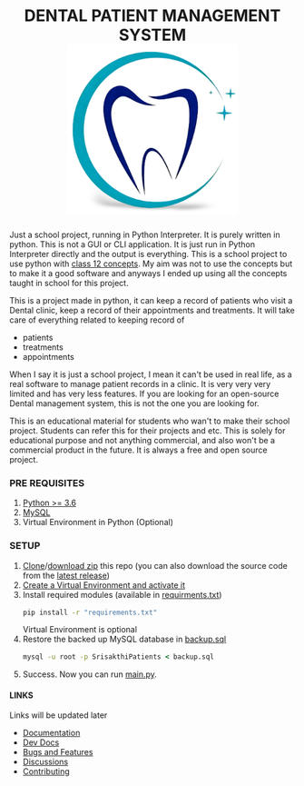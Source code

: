 <h1 align="center">
DENTAL PATIENT MANAGEMENT SYSTEM<br>
<img src="Assets/Teeth-logo.png" width="300">
</h1>


Just a school project, running in Python Interpreter. It is purely written in python. 
This is not a GUI or CLI application. It is just run in Python Interpreter directly 
and the output is everything. This is a school project to use python with [class 12 concepts](https://csstudy.in/sumita-arora-python-class-12-pdf-cs-book/). 
My aim was not to use the concepts but to make it a good software and anyways I 
ended up using all the concepts taught in school for this project.

This is a project made in python, it can keep a record of patients who visit a Dental
clinic, keep a record of their appointments and treatments. It will take care of everything related to keeping record of
- patients
- treatments
- appointments

When I say it is just a school project, I mean it can't be used in real life, as
a real software to manage patient records in a clinic. It is very very very limited
and has very less features. If you are looking for an open-source Dental management
system, this is not the one you are looking for.

This is an educational material for students who wan't to make their school project.
Students can refer this for their projects and etc. This is solely for educational
purpose and not anything commercial, and also won't be a commercial product in the 
future. It is always a free and open source project.

### PRE REQUISITES
1. [Python >= 3.6](https://realpython.com/installing-python/)
2. [MySQL](https://www.mysql.com/)
3. Virtual Environment in Python (Optional)

### SETUP
1. [Clone](https://www.howtogeek.com/451360/how-to-clone-a-github-repository/)/[download zip](https://sites.northwestern.edu/researchcomputing/resources/downloading-from-github/) this repo (you can also download the source code from the [latest release](https://github.com/ShobanChiddarth/Dental-Patient-Management-System/releases/latest))
1. [Create a Virtual Environment and activate it](https://thepythonguru.com/python-virtualenv-guide/)
1. Install required modules (available in [requirments.txt](/requirements.txt))
   ```cmd
   pip install -r "requirements.txt"
   ```
   Virtual Environment is optional
1. Restore the backed up MySQL database in [backup.sql](backup.sql)
   ```cmd
   mysql -u root -p SrisakthiPatients < backup.sql
   ```
1. Success. Now you can run [main.py](/src/main.py).

#### LINKS
Links will be updated later
- [Documentation]()
- [Dev Docs]()
- [Bugs and Features](https://github.com/ShobanChiddarth/Dental-Patient-Management-System/issues)
- [Discussions](https://github.com/ShobanChiddarth/Dental-Patient-Management-System/discussions)
- [Contributing](.github/CONTRIBUTING.md)

